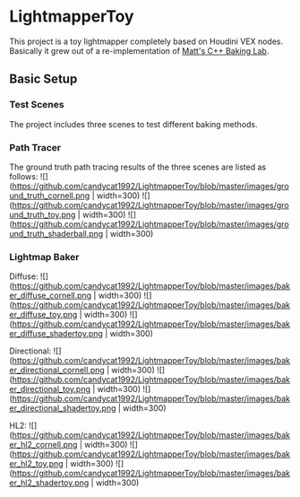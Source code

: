 # LightmapperToy

This project is a toy lightmapper completely based on Houdini VEX nodes. Basically it grew out of a re-implementation of <a href="https://mynameismjp.wordpress.com/2016/10/09/sg-series-part-6-step-into-the-baking-lab/" target="_blank">Matt's C++ Baking Lab</a>.



## Basic Setup

### Test Scenes

The project includes three scenes to test different baking methods. 

### Path Tracer

The ground truth path tracing results of the three scenes are listed as follows: 
![](https://github.com/candycat1992/LightmapperToy/blob/master/images/ground_truth_cornell.png | width=300) ![](https://github.com/candycat1992/LightmapperToy/blob/master/images/ground_truth_toy.png | width=300) ![](https://github.com/candycat1992/LightmapperToy/blob/master/images/ground_truth_shaderball.png | width=300)

### Lightmap Baker

Diffuse:
![](https://github.com/candycat1992/LightmapperToy/blob/master/images/baker_diffuse_cornell.png | width=300) ![](https://github.com/candycat1992/LightmapperToy/blob/master/images/baker_diffuse_toy.png | width=300) ![](https://github.com/candycat1992/LightmapperToy/blob/master/images/baker_diffuse_shadertoy.png | width=300)

Directional:
![](https://github.com/candycat1992/LightmapperToy/blob/master/images/baker_directional_cornell.png | width=300) ![](https://github.com/candycat1992/LightmapperToy/blob/master/images/baker_directional_toy.png | width=300) ![](https://github.com/candycat1992/LightmapperToy/blob/master/images/baker_directional_shadertoy.png | width=300)

HL2:
![](https://github.com/candycat1992/LightmapperToy/blob/master/images/baker_hl2_cornell.png | width=300) ![](https://github.com/candycat1992/LightmapperToy/blob/master/images/baker_hl2_toy.png | width=300) ![](https://github.com/candycat1992/LightmapperToy/blob/master/images/baker_hl2_shadertoy.png | width=300)